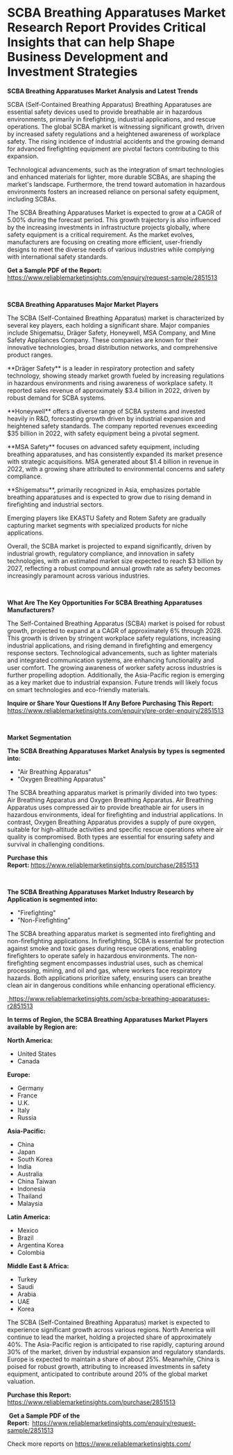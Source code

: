 <p><h1>SCBA Breathing Apparatuses Market Research Report Provides Critical Insights that can help Shape Business Development and Investment Strategies</h1></p><p><strong>SCBA Breathing Apparatuses Market Analysis and Latest Trends</strong></p>
<p><p>SCBA (Self-Contained Breathing Apparatus) Breathing Apparatuses are essential safety devices used to provide breathable air in hazardous environments, primarily in firefighting, industrial applications, and rescue operations. The global SCBA market is witnessing significant growth, driven by increased safety regulations and a heightened awareness of workplace safety. The rising incidence of industrial accidents and the growing demand for advanced firefighting equipment are pivotal factors contributing to this expansion.</p><p>Technological advancements, such as the integration of smart technologies and enhanced materials for lighter, more durable SCBAs, are shaping the market's landscape. Furthermore, the trend toward automation in hazardous environments fosters an increased reliance on personal safety equipment, including SCBAs. </p><p>The SCBA Breathing Apparatuses Market is expected to grow at a CAGR of 5.00% during the forecast period. This growth trajectory is also influenced by the increasing investments in infrastructure projects globally, where safety equipment is a critical requirement. As the market evolves, manufacturers are focusing on creating more efficient, user-friendly designs to meet the diverse needs of various industries while complying with international safety standards.</p></p>
<p><strong>Get a Sample PDF of the Report:&nbsp;</strong> <a href="https://www.reliablemarketinsights.com/enquiry/request-sample/2851513?utm_campaign=2631&utm_medium=2&utm_source=Github&utm_content=ia&utm_term=11032025&utm_id=scba-breathing-apparatuses">https://www.reliablemarketinsights.com/enquiry/request-sample/2851513</a></p>
<p>&nbsp;</p>
<p><strong>SCBA Breathing Apparatuses Major Market Players</strong></p>
<p><p>The SCBA (Self-Contained Breathing Apparatus) market is characterized by several key players, each holding a significant share. Major companies include Shigematsu, Dräger Safety, Honeywell, MSA Company, and Mine Safety Appliances Company. These companies are known for their innovative technologies, broad distribution networks, and comprehensive product ranges.</p><p>**Dräger Safety** is a leader in respiratory protection and safety technology, showing steady market growth fueled by increasing regulations in hazardous environments and rising awareness of workplace safety. It reported sales revenue of approximately $3.4 billion in 2022, driven by robust demand for SCBA systems.</p><p>**Honeywell** offers a diverse range of SCBA systems and invested heavily in R&D, forecasting growth driven by industrial expansion and heightened safety standards. The company reported revenues exceeding $35 billion in 2022, with safety equipment being a pivotal segment.</p><p>**MSA Safety** focuses on advanced safety equipment, including breathing apparatuses, and has consistently expanded its market presence with strategic acquisitions. MSA generated about $1.4 billion in revenue in 2022, with a growing share attributed to environmental concerns and safety compliance.</p><p>**Shigematsu**, primarily recognized in Asia, emphasizes portable breathing apparatuses and is expected to grow due to rising demand in firefighting and industrial sectors. </p><p>Emerging players like EKASTU Safety and Rotem Safety are gradually capturing market segments with specialized products for niche applications. </p><p>Overall, the SCBA market is projected to expand significantly, driven by industrial growth, regulatory compliance, and innovation in safety technologies, with an estimated market size expected to reach $3 billion by 2027, reflecting a robust compound annual growth rate as safety becomes increasingly paramount across various industries.</p></p>
<p>&nbsp;</p>
<p><strong>What Are The Key Opportunities For SCBA Breathing Apparatuses Manufacturers?</strong></p>
<p><p>The Self-Contained Breathing Apparatus (SCBA) market is poised for robust growth, projected to expand at a CAGR of approximately 6% through 2028. This growth is driven by stringent workplace safety regulations, increasing industrial applications, and rising demand in firefighting and emergency response sectors. Technological advancements, such as lighter materials and integrated communication systems, are enhancing functionality and user comfort. The growing awareness of worker safety across industries is further propelling adoption. Additionally, the Asia-Pacific region is emerging as a key market due to industrial expansion. Future trends will likely focus on smart technologies and eco-friendly materials.</p></p>
<p><strong>Inquire or Share Your Questions If Any Before Purchasing This Report:</strong> <a href="https://www.reliablemarketinsights.com/enquiry/pre-order-enquiry/2851513?utm_campaign=2631&utm_medium=2&utm_source=Github&utm_content=ia&utm_term=11032025&utm_id=scba-breathing-apparatuses">https://www.reliablemarketinsights.com/enquiry/pre-order-enquiry/2851513</a></p>
<p>&nbsp;</p>
<p><strong>Market Segmentation</strong></p>
<p><strong>The SCBA Breathing Apparatuses Market Analysis by types is segmented into:</strong></p>
<p><ul><li>"Air Breathing Apparatus"</li><li>"Oxygen Breathing Apparatus"</li></ul></p>
<p><p>The SCBA breathing apparatus market is primarily divided into two types: Air Breathing Apparatus and Oxygen Breathing Apparatus. Air Breathing Apparatus uses compressed air to provide breathable air for users in hazardous environments, ideal for firefighting and industrial applications. In contrast, Oxygen Breathing Apparatus provides a supply of pure oxygen, suitable for high-altitude activities and specific rescue operations where air quality is compromised. Both types are essential for ensuring safety and survival in challenging conditions.</p></p>
<p><strong>Purchase this Report:&nbsp;</strong><a href="https://www.reliablemarketinsights.com/purchase/2851513?utm_campaign=2631&utm_medium=2&utm_source=Github&utm_content=ia&utm_term=11032025&utm_id=scba-breathing-apparatuses">https://www.reliablemarketinsights.com/purchase/2851513</a></p>
<p>&nbsp;</p>
<p><strong>The SCBA Breathing Apparatuses Market Industry Research by Application is segmented into:</strong></p>
<p><ul><li>"Firefighting"</li><li>"Non-Firefighting"</li></ul></p>
<p><p>The SCBA breathing apparatus market is segmented into firefighting and non-firefighting applications. In firefighting, SCBA is essential for protection against smoke and toxic gases during rescue operations, enabling firefighters to operate safely in hazardous environments. The non-firefighting segment encompasses industrial uses, such as chemical processing, mining, and oil and gas, where workers face respiratory hazards. Both applications prioritize safety, ensuring users can breathe clean air in dangerous conditions while enhancing operational efficiency.</p></p>
<p><a href="https://www.reliablemarketinsights.com/scba-breathing-apparatuses-r2851513?utm_campaign=2631&utm_medium=2&utm_source=Github&utm_content=ia&utm_term=11032025&utm_id=scba-breathing-apparatuses">&nbsp;https://www.reliablemarketinsights.com/scba-breathing-apparatuses-r2851513</a></p>
<p><strong>In terms of Region, the SCBA Breathing Apparatuses Market Players available by Region are:</strong></p>
<p>
    <p> <strong> North America: </strong>
        <ul>
            <li>United States</li>
            <li>Canada</li>
        </ul>
        </p> 
    <p> <strong> Europe: </strong>
        <ul>
            <li>Germany</li>
            <li>France</li>
            <li>U.K.</li>
            <li>Italy</li>
            <li>Russia</li>
        </ul>
        </p> 
    <p> <strong> Asia-Pacific: </strong>
        <ul>
            <li>China</li>
            <li>Japan</li>
            <li>South Korea</li>
            <li>India</li>
            <li>Australia</li>
            <li>China Taiwan</li>
            <li>Indonesia</li>
            <li>Thailand</li>
            <li>Malaysia</li>
        </ul>
        </p> 
    <p> <strong> Latin America: </strong>
        <ul>
            <li>Mexico</li>
            <li>Brazil</li>
            <li>Argentina Korea</li>
            <li>Colombia</li>
        </ul>
        </p> 
    <p> <strong> Middle East & Africa: </strong>
        <ul>
            <li>Turkey</li>
            <li>Saudi</li>
            <li>Arabia</li>
            <li>UAE</li>
            <li>Korea</li>
        </ul>
    </p>
    </p>
<p><p>The SCBA (Self-Contained Breathing Apparatus) market is expected to experience significant growth across various regions. North America will continue to lead the market, holding a projected share of approximately 40%. The Asia-Pacific region is anticipated to rise rapidly, capturing around 30% of the market, driven by industrial expansion and regulatory standards. Europe is expected to maintain a share of about 25%. Meanwhile, China is poised for robust growth, attributing to increased investments in safety equipment, anticipated to contribute around 20% of the global market valuation.</p></p>
<p><strong>Purchase this Report: </strong><a href="https://www.reliablemarketinsights.com/purchase/2851513?utm_campaign=2631&utm_medium=2&utm_source=Github&utm_content=ia&utm_term=11032025&utm_id=scba-breathing-apparatuses">https://www.reliablemarketinsights.com/purchase/2851513</a></p>
<p>&nbsp;<strong>Get a Sample PDF of the Report:&nbsp;&nbsp;</strong><a href="https://www.reliablemarketinsights.com/enquiry/request-sample/2851513?utm_campaign=2631&utm_medium=2&utm_source=Github&utm_content=ia&utm_term=11032025&utm_id=scba-breathing-apparatuses">https://www.reliablemarketinsights.com/enquiry/request-sample/2851513</a></p>
<p><strong></strong></p>
<p>Check more reports on <a href="https://www.reliablemarketinsights.com/?utm_campaign=2631&utm_medium=2&utm_source=Github&utm_content=ia&utm_term=11032025&utm_id=scba-breathing-apparatuses">https://www.reliablemarketinsights.com/</a></p>